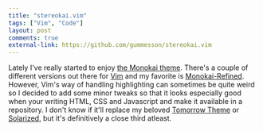 ```yaml
---
title: "stereokai.vim"
tags: ["Vim", "Code"]
layout: post
comments: true
external-link: https://github.com/gummesson/stereokai.vim
---
```


Lately I've really started to enjoy [the Monokai theme](http://www.monokai.nl/blog/2006/07/15/textmate-color-theme/). There's a couple of different versions out there for [Vim](http://www.vim.org) and my favorite is [Monokai-Refined](https://github.com/jaromero/vim-monokai-refined). However, Vim's way of handling highlighting can sometimes be quite weird so I decided to add some minor tweaks so that it looks especially good when your writing HTML, CSS and Javascript and make it available in a repository. I don't know if it'll replace my beloved [Tomorrow Theme](https://github.com/chriskempson/tomorrow-theme) or [Solarized](http://ethanschoonover.com/solarized), but it's definitively a close third atleast.
